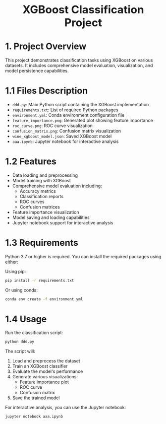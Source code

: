 <div style="font-size:2.5em; font-weight:bold; text-align:center; margin-top:20px;">XGBoost Classification Project</div>

# 1. Project Overview
This project demonstrates classification tasks using XGBoost on various datasets. It includes comprehensive model evaluation, visualization, and model persistence capabilities.

# 1.1 Files Description
- `ddd.py`: Main Python script containing the XGBoost implementation
- `requirements.txt`: List of required Python packages
- `environment.yml`: Conda environment configuration file
- `feature_importance.png`: Generated plot showing feature importance
- `roc_curve.png`: ROC curve visualization
- `confusion_matrix.png`: Confusion matrix visualization
- `wine_xgboost_model.json`: Saved XGBoost model
- `aaa.ipynb`: Jupyter notebook for interactive analysis

# 1.2 Features
- Data loading and preprocessing
- Model training with XGBoost
- Comprehensive model evaluation including:
  - Accuracy metrics
  - Classification reports
  - ROC curves
  - Confusion matrices
- Feature importance visualization
- Model saving and loading capabilities
- Jupyter notebook support for interactive analysis

# 1.3 Requirements
Python 3.7 or higher is required. You can install the required packages using either:

Using pip:
```bash
pip install -r requirements.txt
```

Or using conda:
```bash
conda env create -f environment.yml
```

# 1.4 Usage
Run the classification script:
```bash
python ddd.py
```

The script will:
1. Load and preprocess the dataset
2. Train an XGBoost classifier
3. Evaluate the model's performance
4. Generate various visualizations:
   - Feature importance plot
   - ROC curve
   - Confusion matrix
5. Save the trained model

For interactive analysis, you can use the Jupyter notebook:
```bash
jupyter notebook aaa.ipynb
```
